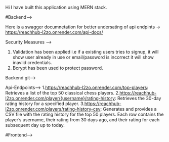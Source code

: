Hi I have built this application using MERN stack.

#Backend-->

Here is a swagger documnetation for better undersating of api endpints -> https://reachhub-l2zo.onrender.com/api-docs/

Security Measures --> 
1. Validation has been applied i.e if a existing users tries to signup, it will show user already in use or email/password is incorrect it will show inavlid credentials.
2. Bcrypt has been used to protect password.

Backend git-->
   

Api-Endpoints-->
1.https://reachhub-l2zo.onrender.com/top-players: Retrieves a list of the top 50 classical chess players.
2.https://reachhub-l2zo.onrender.com/player/{username}/rating-history: Retrieves the 30-day rating history for a specified player.
3.https://reachhub-l2zo.onrender.com/players/rating-history-csv: Generates and provides a CSV file with the rating history for the top 50 players. Each row contains the player’s username, their rating from 30 days ago, and their rating for each subsequent day up to today.

#Frontend-->



